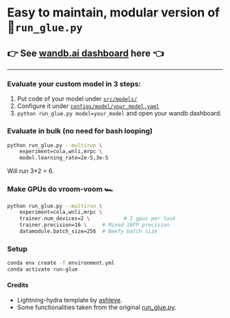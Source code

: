 # Easy to maintain, modular version of 🤗`run_glue.py`

## 👉 See [wandb.ai dashboard](https://wandb.ai/kainoj/run-glue/table?workspace=user-kainoj) here 👈

---

### Evaluate your custom model in 3 steps:
 1. Put code of your model under [`src/models/`](src/models/)
 2. Configure it under [`configs/model/your_model.yaml`](configs/model/)
 3. `python run_glue.py model=your_model` and open your wandb dashboard.

### Evaluate in bulk (no need for bash looping)
```bash
python run_glue.py --multirun \
    experiment=cola,wnli,mrpc \
    model.learning_rate=2e-5,3e-5
```
Will run 3*2 = 6.

### Make GPUs do vroom-voom 🏎
```bash
python run_glue.py --multirun \
    experiment=cola,wnli,mrpc \
    trainer.num_devices=2 \           # 2 gpus per task
    trainer.precision=16 \     # Mixed 16FP precision
    datamodule.batch_size=256  # Beefy batch size
```

### Setup
```bash
conda env create -f environment.yml
conda activate run-glue
```


#### Credits
 - Lightning-hydra template by [ashleve](https://github.com/ashleve/lightning-hydra-template).
 - Some functionalities taken from the original [run_glue.py](https://github.com/huggingface/transformers/blob/master/examples/pytorch/text-classification/run_glue.py).
